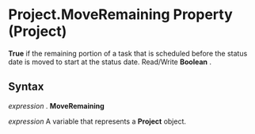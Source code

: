 
# Project.MoveRemaining Property (Project)

 **True** if the remaining portion of a task that is scheduled before the status date is moved to start at the status date. Read/Write **Boolean** .


## Syntax

 _expression_ . **MoveRemaining**

 _expression_ A variable that represents a **Project** object.

